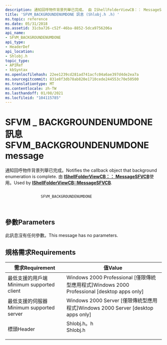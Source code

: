 ```yaml
---
description: 通知回呼物件背景列舉已完成。 由 IShellFolderViewCB：： MessageSFVCB 使用。
title: 'SFVM_BACKGROUNDENUMDONE 訊息 (Shlobj.h .h) '
ms.topic: reference
ms.date: 05/31/2018
ms.assetid: 31cba726-c52f-46ba-8852-5dca9756206a
api_name:
- SFVM_BACKGROUNDENUMDONE
api_type:
- HeaderDef
api_location:
- Shlobj.h
topic_type:
- APIRef
- kbSyntax
ms.openlocfilehash: 22ee1239cd281ad741acfc04a6ae397d4de2ea7a
ms.sourcegitcommit: 831e8f3db78ab820e1710cede244553c70e50500
ms.translationtype: MT
ms.contentlocale: zh-TW
ms.lasthandoff: 01/08/2021
ms.locfileid: "104115785"
---
```

# <a name="sfvm_backgroundenumdone-message"></a><span data-ttu-id="37042-104">SFVM \_ BACKGROUNDENUMDONE 訊息</span><span class="sxs-lookup"><span data-stu-id="37042-104">SFVM\_BACKGROUNDENUMDONE message</span></span>

<span data-ttu-id="37042-105">通知回呼物件背景列舉已完成。</span><span class="sxs-lookup"><span data-stu-id="37042-105">Notifies the callback object that background enumeration is complete.</span></span> <span data-ttu-id="37042-106">由 [**IShellFolderViewCB：： MessageSFVCB**](/windows/win32/api/shlobj_core/nf-shlobj_core-ishellfolderviewcb-messagesfvcb)使用。</span><span class="sxs-lookup"><span data-stu-id="37042-106">Used by [**IShellFolderViewCB::MessageSFVCB**](/windows/win32/api/shlobj_core/nf-shlobj_core-ishellfolderviewcb-messagesfvcb).</span></span>


```C++

                SFVM_BACKGROUNDENUMDONE

            
```



## <a name="parameters"></a><span data-ttu-id="37042-107">參數</span><span class="sxs-lookup"><span data-stu-id="37042-107">Parameters</span></span>

<span data-ttu-id="37042-108">此訊息沒有任何參數。</span><span class="sxs-lookup"><span data-stu-id="37042-108">This message has no parameters.</span></span>

## <a name="requirements"></a><span data-ttu-id="37042-109">規格需求</span><span class="sxs-lookup"><span data-stu-id="37042-109">Requirements</span></span>



| <span data-ttu-id="37042-110">需求</span><span class="sxs-lookup"><span data-stu-id="37042-110">Requirement</span></span> | <span data-ttu-id="37042-111">值</span><span class="sxs-lookup"><span data-stu-id="37042-111">Value</span></span> |
|-------------------------------------|-------------------------------------------------------------------------------------|
| <span data-ttu-id="37042-112">最低支援的用戶端</span><span class="sxs-lookup"><span data-stu-id="37042-112">Minimum supported client</span></span><br/> | <span data-ttu-id="37042-113">Windows 2000 Professional \[僅限傳統型應用程式\]</span><span class="sxs-lookup"><span data-stu-id="37042-113">Windows 2000 Professional \[desktop apps only\]</span></span><br/>                          |
| <span data-ttu-id="37042-114">最低支援的伺服器</span><span class="sxs-lookup"><span data-stu-id="37042-114">Minimum supported server</span></span><br/> | <span data-ttu-id="37042-115">Windows 2000 Server \[僅限傳統型應用程式\]</span><span class="sxs-lookup"><span data-stu-id="37042-115">Windows 2000 Server \[desktop apps only\]</span></span><br/>                                |
| <span data-ttu-id="37042-116">標頭</span><span class="sxs-lookup"><span data-stu-id="37042-116">Header</span></span><br/>                   | <dl> <span data-ttu-id="37042-117"><dt>Shlobj.h。h</dt></span><span class="sxs-lookup"><span data-stu-id="37042-117"><dt>Shlobj.h</dt></span></span> </dl> |



 

 
